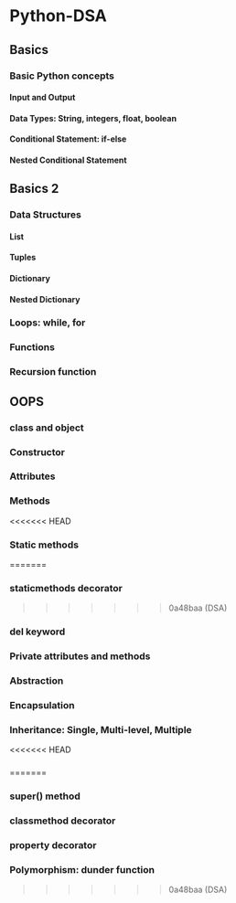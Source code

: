 # Python-DSA

## Basics
### Basic Python concepts
#### Input and Output
#### Data Types: String, integers, float, boolean
#### Conditional Statement: if-else
#### Nested Conditional Statement

## Basics 2
### Data Structures
#### List
#### Tuples
#### Dictionary
#### Nested Dictionary
### Loops: while, for
### Functions
### Recursion function

## OOPS
### class and object
### Constructor
### Attributes
### Methods
<<<<<<< HEAD
### Static methods
=======
### staticmethods decorator
>>>>>>> 0a48baa (DSA)
### del keyword
### Private attributes and methods
### Abstraction
### Encapsulation
### Inheritance: Single, Multi-level, Multiple
<<<<<<< HEAD
### 
### 
=======
### super() method
### classmethod decorator
### property decorator
### Polymorphism: dunder function
>>>>>>> 0a48baa (DSA)
